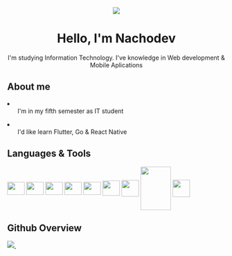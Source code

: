<div id="header" align="center" width="300">
  
  <img src="https://media2.giphy.com/media/NytMLKyiaIh6VH9SPm/200.webp?cid=ecf05e47gzxlty4ccc8o0kxj9vn8eys6gozae9mqm2219upe&rid=200.webp&ct=g" />
  
  <h1> Hello, I'm Nachodev </h1>
  
  <p> I'm studying Information Technology. I've knowledge in Web development & Mobile Aplications</p>
  
</div>

<div id="about-me">

  <h2> About me </h2>
  
  <li>
    <ul> I'm in my fifth semester as IT student </ul>
  </li>
  
  <li>
    <ul> I'd like learn Flutter, Go & React Native </ul>
  </li>
  
</div>

<div style="display: inline_block">
  
  <h2> Languages & Tools </h2>
  
  <img align="center" height="30" width="40" src="https://cdn.jsdelivr.net/gh/devicons/devicon/icons/html5/html5-plain.svg" />
  
  <img align="center" height="30" width="40" src="https://cdn.jsdelivr.net/gh/devicons/devicon/icons/css3/css3-plain.svg" />
  
   <img align="center" height="30" width="40" src="https://cdn.jsdelivr.net/gh/devicons/devicon/icons/javascript/javascript-original.svg" />
 
  <img align="center" height="30" width="40" src="https://cdn.jsdelivr.net/gh/devicons/devicon/icons/typescript/typescript-original.svg" />
  
  <img align="center" height="30" width="40" src="https://cdn.jsdelivr.net/gh/devicons/devicon/icons/react/react-original.svg" />
  
  <img align="center" height="35" width="40" src="https://cdn.jsdelivr.net/gh/devicons/devicon/icons/ionic/ionic-original.svg" />
          
  <img align="center" height="38" width="40" src="https://cdn.jsdelivr.net/gh/devicons/devicon/icons/tailwindcss/tailwindcss-plain.svg" />
  
  <img align="center" height="100" width="70" src="https://cdn.jsdelivr.net/gh/devicons/devicon/icons/oracle/oracle-original.svg" />
  
  <img align="center" height="40" width="40" src="https://cdn.jsdelivr.net/gh/devicons/devicon/icons/jira/jira-plain.svg" />
          
</div>

## Github Overview

<section>
  <a href="https://github.com/nachodev-ui">
    <img src="http://github-profile-summary-cards.vercel.app/api/cards/profile-details?username=nachodev-ui&theme=transparent" />
  </a>
  <a href="https://github.com/nachodev-ui">
    <img src"https://github-profile-summary-cards.vercel.app/api/cards/stats?username=nachodev-ui&theme=react" />
  </a>
</section>


